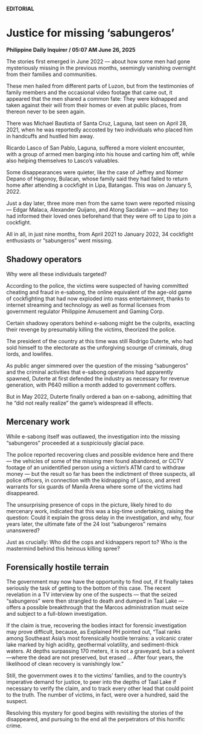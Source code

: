 **EDITORIAL**

# Justice for missing ‘sabungeros’

****Philippine Daily Inquirer / 05:07 AM June 26, 2025****

The stories first emerged in June 2022 — about how some men had gone mysteriously missing in the previous months, seemingly vanishing overnight from their families and communities.

These men hailed from different parts of Luzon, but from the testimonies of family members and the occasional video footage that came out, it appeared that the men shared a common fate: They were kidnapped and taken against their will from their homes or even at public places, from thereon never to be seen again.

There was Michael Bautista of Santa Cruz, Laguna, last seen on April 28, 2021, when he was reportedly accosted by two individuals who placed him in handcuffs and hustled him away.

Ricardo Lasco of San Pablo, Laguna, suffered a more violent encounter, with a group of armed men barging into his house and carting him off, while also helping themselves to Lasco’s valuables.

Some disappearances were quieter, like the case of Jeffrey and Nomer Depano of Hagonoy, Bulacan, whose family said they had failed to return home after attending a cockfight in Lipa, Batangas. This was on January 5, 2022.

Just a day later, three more men from the same town were reported missing — Edgar Malaca, Alexander Quijano, and Atong Sacdalan — and they too had informed their loved ones beforehand that they were off to Lipa to join a cockfight.

All in all, in just nine months, from April 2021 to January 2022, 34 cockfight enthusiasts or “sabungeros” went missing.

## Shadowy operators

Why were all these individuals targeted?

According to the police, the victims were suspected of having committed cheating and fraud in e-sabong, the online equivalent of the age-old game of cockfighting that had now exploded into mass entertainment, thanks to internet streaming and technology as well as formal licenses from government regulator Philippine Amusement and Gaming Corp.

Certain shadowy operators behind e-sabong might be the culprits, exacting their revenge by presumably killing the victims, theorized the police.

The president of the country at this time was still Rodrigo Duterte, who had sold himself to the electorate as the unforgiving scourge of criminals, drug lords, and lowlifes.

As public anger simmered over the question of the missing “sabungeros” and the criminal activities that e-sabong operations had apparently spawned, Duterte at first defended the industry as necessary for revenue generation, with P640 million a month added to government coffers.

But in May 2022, Duterte finally ordered a ban on e-sabong, admitting that he “did not really realize” the game’s widespread ill effects.

## Mercenary work

While e-sabong itself was outlawed, the investigation into the missing “sabungeros” proceeded at a suspiciously glacial pace.

The police reported recovering clues and possible evidence here and there — the vehicles of some of the missing men found abandoned, or CCTV footage of an unidentified person using a victim’s ATM card to withdraw money — but the result so far has been the indictment of three suspects, all police officers, in connection with the kidnapping of Lasco, and arrest warrants for six guards of Manila Arena where some of the victims had disappeared.

The unsurprising presence of cops in the picture, likely hired to do mercenary work, indicated that this was a big-time undertaking, raising the question: Could it explain the gross delay in the investigation, and why, four years later, the ultimate fate of the 24 lost “sabungeros” remains unanswered?

Just as crucially: Who did the cops and kidnappers report to? Who is the mastermind behind this heinous killing spree?

## Forensically hostile terrain

The government may now have the opportunity to find out, if it finally takes seriously the task of getting to the bottom of this case. The recent revelation in a TV interview by one of the suspects — that the seized “sabungeros” were then strangled to death and dumped in Taal Lake — offers a possible breakthrough that the Marcos administration must seize and subject to a full-blown investigation.

If the claim is true, recovering the bodies intact for forensic investigation may prove difficult, because, as Explained PH pointed out, “Taal ranks among Southeast Asia’s most forensically hostile terrains: a volcanic crater lake marked by high acidity, geothermal volatility, and sediment-thick waters. At depths surpassing 170 meters, it is not a graveyard, but a solvent—where the dead are not preserved, but erased … After four years, the likelihood of clean recovery is vanishingly low.”

Still, the government owes it to the victims’ families, and to the country’s imperative demand for justice, to peer into the depths of Taal Lake if necessary to verify the claim, and to track every other lead that could point to the truth. The number of victims, in fact, were over a hundred, said the suspect.

Resolving this mystery for good begins with revisiting the stories of the disappeared, and pursuing to the end all the perpetrators of this horrific crime.